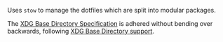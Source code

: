 Uses `stow` to manage the dotfiles which are split into modular packages.

The [XDG Base Directory Specification](https://standards.freedesktop.org/basedir-spec/basedir-spec-latest.html) is adhered without bending over backwards, following [XDG Base Directory support](https://wiki.archlinux.org/index.php/XDG_Base_Directory_support).
